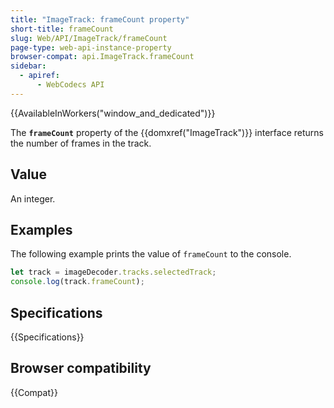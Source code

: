 ```yaml
---
title: "ImageTrack: frameCount property"
short-title: frameCount
slug: Web/API/ImageTrack/frameCount
page-type: web-api-instance-property
browser-compat: api.ImageTrack.frameCount
sidebar:
  - apiref:
      - WebCodecs API
---
```


{{AvailableInWorkers("window_and_dedicated")}}

The **`frameCount`** property of the {{domxref("ImageTrack")}} interface returns the number of frames in the track.

## Value

An integer.

## Examples

The following example prints the value of `frameCount` to the console.

```js
let track = imageDecoder.tracks.selectedTrack;
console.log(track.frameCount);
```

## Specifications

{{Specifications}}

## Browser compatibility

{{Compat}}
